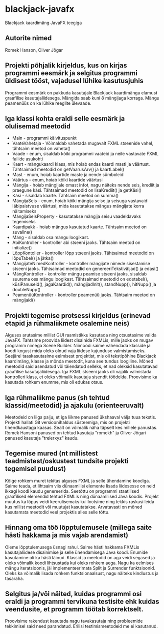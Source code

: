 # blackjack-javafx
Blackjack kaardimäng JavaFX teegiga

## Autorite nimed
Romek Hanson, Oliver Jõgar

## Projekti põhjalik kirjeldus, kus on kirjas programmi eesmärk ja selgitus programmi üldisest tööst, vajadusel lühike kasutusjuhis
Programmi eesmärk on pakkuda kasutajale Blackjack kaardimängu elamust graafilise kasutajaliidesega. Mängida saab kuni 8 mängijaga korraga. Mängu peamenüüs on ka lühike reeglite ülevaade.
## Iga klassi kohta eraldi selle eesmärk ja olulisemad meetodid
- Main - programmi käivituspunkt
- VaateVahetaja - Võimaldab vahetada mugavalt FXML stseenide vahel, tähtsaim meetod on vaheta()
- Vaade - enum, sisaldab kõiki programmi vaateid ja neile vastavate FXML failide asukohti
- Kaart - mängukaardi klass, mis hoiab endas kaardi masti ja väärtust. Tähtsaimad meetodid on getVaarusArv() ja kaartLabel()
- Mast - enum, hoiab kaartide maste ja nende sümboleid
- Väärtus - enum, hoiab kõiki kaartide väärtusi
- Mängija - hoiab mängijale omast infot, nagu näiteks nende seis, krediit ja praegune käsi. Tähtsaimad meetodid on lisaKrediit() ja getKäsi()
- Käsi - sisaldab kaarte. Tähtsaim meetod on summa()
- MängijaSeis - enum, hoiab kõiki mängija seise ja seisuga vastavaid läbipaistvuse väärtusi, mida kasutatakse mängus mängijate korra näitamiseks
- MängijaSeisProperty - kasutatakse mängija seisu vaadeldavaks tegemiseks
- Kaardipakk - hoiab mängus kasutatud kaarte. Tähtsaim meetod on suvaline()
- Mäng - sisaldab osa mängu loogikast.
- AbiKontroller - kontroller abi stseeni jaoks. Tähtsaim meetod on initialize()
- LõppKontoller - kontroller lõpp stseeni jaoks. Tähtsaimad meetodid on lõpuTabel() ja jätka()
- MängijateNimedKontroller - kontroller mängijate nimede sisestamise stseeni jaoks. Tähtsaimad meetodid on genereeriTekstiväljad() ja edasi()
- MängKontroller - kontroller mängu peamise stseeni jaoks, sisaldab suurema osa mängu loogikast. Tähtsaimad meetodid on edetabel(), küsiPanuseid(), jagaKaardid(), mängijadInit(), standNupp(), hitNupp() ja doubleNupp()
- PeamenüüKontroller - kontroller peamenüü jaoks. Tähtsaim meetod on mängijaid()
## Projekti tegemise protsessi kirjeldus (erinevad etapid ja rühmaliikmete osalemine neis)
Alguses arutasime millist GUI raamistikku kasutada ning otsustasime valida JavaFX. Tahtsime proovida liidest disainida FXMLis, mille jaoks on mugav programm nimega Scene Builder. Niimoodi saime vähendada klasside ja koodi kogust mida oleks olnud vaja liidese kujunduse valmistamiseks.
Seejärel taaskasutasime eelmisest projektist, mis oli tekstipõhine Blackjack kaardimäng, klasse ja mõnda meetodit, kuna see tundus loogiline.
Mõned meetodid said asendatud või täiendatud selleks, et nad oleksid kasutatavad graafilise kasutajaliidesega. Iga FXML stseeni jaoks oli vajalik valmistada kontrolleri klass, et oleks võimalik kasutaja sisendit töödelda.
Proovisime ka kasutada rohkem enumme, mis oli edukas otsus.
## Iga rühmaliikme panus (sh tehtud klassid/meetodid) ja ajakulu (orienteeruvalt)
Meetodeid on liiga palju, et iga liikme panused ükshaaval välja tuua tekstis. Projekti hallati Git versioonihaldus süsteemiga, mis on projekti tihendkaustaga kaasas. Sealt on võimalik näha täpselt kes millele panustas. Romek Hansoni panused on tehtud kasutaja "romekh" ja Oliver Jõgari panused kasutaja "treierxyz" kaudu.
## Tegemise mured (nt millistest teadmistest/oskustest tundsite projekti tegemisel puudust)
Kõige rohkem muret tekitas alguses FXML ja selle ühendamine koodiga. Saime teada, et lihtsaim viis dünaamilisi elemente lisada liidesesse on neid ikkagi koodi kaudu genereerida. Seetõttu on programmi staatilised graafilised elemendid tehtud FXMLis ning dünaamilised Java koodis.
Projekt muutus ka lõpus veidi keerulisemaks kui lootsime ning tekkis raskusi leida kus millist meetodit või muutujat kasutatakse. Arvatavasti on mõned kasutamata meetodid veel projektis alles selle tõttu.
## Hinnang oma töö lõpptulemusele (millega saite hästi hakkama ja mis vajab arendamist)
Oleme lõpptulemusega üsnagi rahul. Saime hästi hakkama FXMLis kasutajaliidese disainimise ja selle ühendamisega Java koodi. Enumide kasutamine oli ka hästi läinud. Klassid ja meetodid on aga veidi segased ja oleks võimalik koodi lihtsustada kui oleks rohkem aega. Nagu ka eelmises mängu iteratsioonis, jäi implementeerimata Split ja Surrender funktsioonid. 
Oleks ka võimalik lisada rohkem funktsionaalsust, nagu näiteks kindlustus ja tasaraha. 
## Selgitus ja/või näited, kuidas programmi osi eraldi ja programmi tervikuna testisite ehk kuidas veendusite, et programm töötab korrektselt.
Proovisime rakendust kasutada nagu tavakasutaja ning probleemide tekkimisel said need parandatud. Erilisi testimismeetodeid me ei kasutanud.